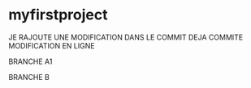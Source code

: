 # myfirstproject

JE RAJOUTE UNE MODIFICATION DANS LE COMMIT DEJA COMMITE
MODIFICATION EN LIGNE

BRANCHE A1



BRANCHE B
